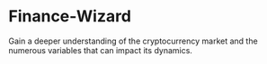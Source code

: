 # Finance-Wizard
Gain a deeper understanding of the cryptocurrency market and the numerous variables that can impact its dynamics.
